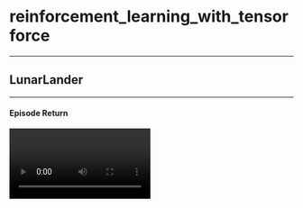 # reinforcement_learning_with_tensorforce

---
## LunarLander
---

#### Episode Return


<video src='results/LunarLander/LunarLander86%.mp4' controls="controls" style="width: 250px;">
</video>
